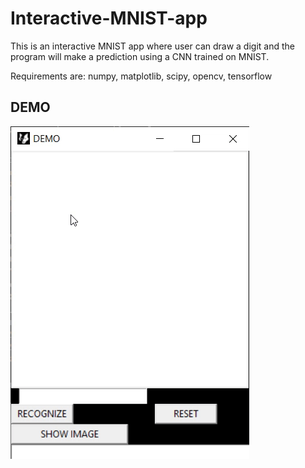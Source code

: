 # Interactive-MNIST-app
This is an interactive MNIST app where user can draw a digit and the program will make a prediction using a CNN trained on MNIST.

Requirements are:
numpy,
matplotlib,
scipy, 
opencv,
tensorflow

## DEMO 
![](./demo.gif)
